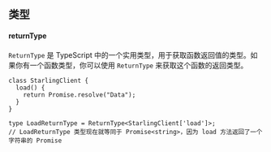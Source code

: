 ## 类型

#### returnType

`ReturnType` 是 TypeScript 中的一个实用类型，用于获取函数返回值的类型。如果你有一个函数类型，你可以使用 `ReturnType` 来获取这个函数的返回类型。

```
class StarlingClient {
  load() {
    return Promise.resolve("Data");
  }
}

type LoadReturnType = ReturnType<StarlingClient['load']>;
// LoadReturnType 类型现在就等同于 Promise<string>，因为 load 方法返回了一个字符串的 Promise
```

